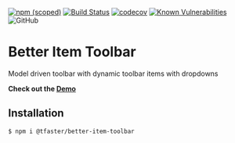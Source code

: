 [![npm (scoped)](https://img.shields.io/npm/v/@tfaster/better-item-toolbar?label=@tfaster/better-item-toolbar&style=flat-square)](https://www.npmjs.com/package/@tfaster/better-item-toolbar)
[![Build Status](https://travis-ci.org/tFaster/better-item-toolbar.svg?branch=master)](https://travis-ci.org/tFaster/better-item-toolbar)
[![codecov](https://codecov.io/gh/tFaster/better-item-toolbar/branch/master/graph/badge.svg)](https://codecov.io/gh/tFaster/better-item-toolbar)
[![Known Vulnerabilities](https://snyk.io/test/github/tFaster/better-item-toolbar/badge.svg?targetFile=projects/better-item-toolbar/package.json)](https://snyk.io/test/github/tFaster/better-item-toolbar?targetFile=projects/better-item-toolbar/package.json)
![GitHub](https://img.shields.io/github/license/tFaster/better-item-toolbar?style=flat-square)

# Better Item Toolbar

Model driven toolbar with dynamic toolbar items with dropdowns

**Check out the [Demo](https://tfaster.github.io/better-item-toolbar/)**


## Installation

```bash
$ npm i @tfaster/better-item-toolbar
```
